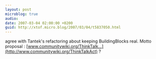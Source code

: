 ```yaml
---
layout: post
microblog: true
audio: 
date: 2007-03-04 02:00:00 +0200
guid: http://xtof.micro.blog/2007/03/04/t5837050.html
---
```

agree with Tantek's refactoring about keeping BuildingBlocks real. Motto proposal : [www.communitywiki.org/ThinkTalk...](http://www.communitywiki.org/ThinkTalkAct) ?
